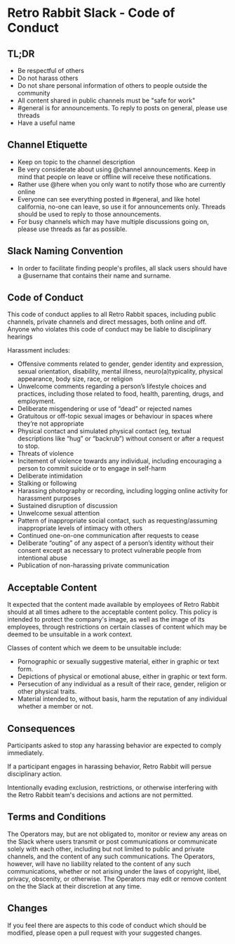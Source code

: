 # Retro Rabbit Slack - Code of Conduct

## TL;DR

* Be respectful of others
* Do not harass others
* Do not share personal information of others to people outside the community
* All content shared in public channels must be "safe for work"
* #general is for announcements. To reply to posts on general, please use threads
* Have a useful name 

## Channel Etiquette

* Keep on topic to the channel description
* Be very considerate about using @channel announcements. Keep in mind that people on leave or offline will receive these notifications.
* Rather use @here when you only want to notify those who are currently online
* Everyone can see everything posted in #general, and like hotel california, no-one can leave, so use it for announcements only. Threads should be used to reply to those announcements.
* For busy channels which may have multiple discussions going on, please use threads as far as possible. 

## Slack Naming Convention

* In order to facilitate finding people's profiles, all slack users should have a @username that contains their name and surname.

## Code of Conduct

This code of conduct applies to all Retro Rabbit spaces, including public channels, private channels and direct messages, both online and off. Anyone who violates this code of conduct may be liable to disciplinary hearings

Harassment includes:

* Offensive comments related to gender, gender identity and expression, sexual orientation, disability, mental illness, neuro(a)typicality, physical appearance, body size, race, or religion
* Unwelcome comments regarding a person’s lifestyle choices and practices, including those related to food, health, parenting, drugs, and employment.
* Deliberate misgendering or use of “dead” or rejected names
* Gratuitous or off-topic sexual images or behaviour in spaces where they’re not appropriate
* Physical contact and simulated physical contact (eg, textual descriptions like “hug” or “backrub”) without consent or after a request to stop.
* Threats of violence
* Incitement of violence towards any individual, including encouraging a person to commit suicide or to engage in self-harm
* Deliberate intimidation
* Stalking or following
* Harassing photography or recording, including logging online activity for harassment purposes
* Sustained disruption of discussion
* Unwelcome sexual attention
* Pattern of inappropriate social contact, such as requesting/assuming inappropriate levels of intimacy with others
* Continued one-on-one communication after requests to cease
* Deliberate “outing” of any aspect of a person’s identity without their consent except as necessary to protect vulnerable people from intentional abuse
* Publication of non-harassing private communication


## Acceptable Content
It expected that the content made available by employees of Retro Rabbit should at all times adhere to the acceptable content policy. This policy is intended to protect the company's image, as well as the image of its employees, through restrictions on certain classes of content which may be deemed to be unsuitable in a work context.

Classes of content which we deem to be unsuitable include:

 - Pornographic or sexually suggestive material, either in graphic or text form.
 - Depictions of physical or emotional abuse, either in graphic or text form.
 - Persecution of any individual as a result of their race, gender, religion or other physical traits.
 - Material intended to, without basis, harm the reputation of any individual whether a member or not.

## Consequences

Participants asked to stop any harassing behavior are expected to comply immediately.

If a participant engages in harassing behavior, Retro Rabbit will persue disciplinary action.

Intentionally evading exclusion, restrictions, or otherwise interfering with the Retro Rabbit team's decisions and actions are not permitted.

## Terms and Conditions
The Operators may, but are not obligated to, monitor or review any areas on the Slack where users transmit or post communications or communicate solely with each other, including but not limited to public and private channels, and the content of any such communications. The Operators, however, will have no liability related to the content of any such communications, whether or not arising under the laws of copyright, libel, privacy, obscenity, or otherwise. The Operators may edit or remove content on the the Slack at their discretion at any time.

## Changes
If you feel there are aspects to this code of conduct which should be modified, please open a pull request with your suggested changes. 
